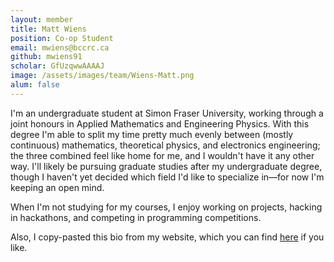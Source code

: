 ```yaml
---
layout: member
title: Matt Wiens
position: Co-op Student
email: mwiens@bccrc.ca
github: mwiens91
scholar: GfUzqwwAAAAJ
image: /assets/images/team/Wiens-Matt.png
alum: false
---
```


I'm an undergraduate student at Simon Fraser University, working through
a joint honours in Applied Mathematics and Engineering Physics. With
this degree I'm able to split my time pretty much evenly between (mostly
continuous) mathematics, theoretical physics, and electronics
engineering; the three combined feel like home for me, and I wouldn't
have it any other way. I'll likely be pursuing graduate studies after my
undergraduate degree, though I haven't yet decided which field I'd like
to specialize in—for now I'm keeping an open mind.

When I'm not studying for my courses, I enjoy working on projects,
hacking in hackathons, and competing in programming competitions.

Also, I copy-pasted this bio from my website, which you can find
[here](http://mattwiens.ca) if you like.
